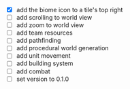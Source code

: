 - [x] add the biome icon to a tile's top right
- [ ] add scrolling to world view
- [ ] add zoom to world view
- [ ] add team resources
- [ ] add pathfinding
- [ ] add procedural world generation
- [ ] add unit movement
- [ ] add building system
- [ ] add combat
- [ ] set version to 0.1.0
